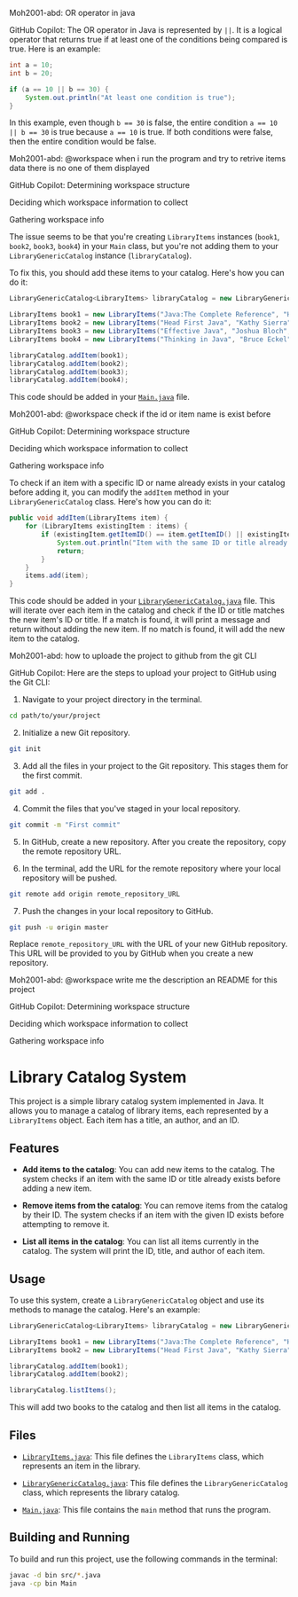 Moh2001-abd: OR operator in java

GitHub Copilot: The OR operator in Java is represented by `||`. It is a logical operator that returns true if at least one of the conditions being compared is true. Here is an example:

```java
int a = 10;
int b = 20;

if (a == 10 || b == 30) {
    System.out.println("At least one condition is true");
}
```

In this example, even though `b == 30` is false, the entire condition `a == 10 || b == 30` is true because `a == 10` is true. If both conditions were false, then the entire condition would be false.

Moh2001-abd: @workspace when i run the program and try to retrive items data there is no one of them displayed

GitHub Copilot: Determining workspace structure

Deciding which workspace information to collect

Gathering workspace info

The issue seems to be that you're creating `LibraryItems` instances (`book1`, `book2`, `book3`, `book4`) in your `Main` class, but you're not adding them to your `LibraryGenericCatalog` instance (`libraryCatalog`). 

To fix this, you should add these items to your catalog. Here's how you can do it:

```java
LibraryGenericCatalog<LibraryItems> libraryCatalog = new LibraryGenericCatalog<>(new ArrayList<>());

LibraryItems book1 = new LibraryItems("Java:The Complete Reference", "Herbert Schildt", 1);
LibraryItems book2 = new LibraryItems("Head First Java", "Kathy Sierra", 2);
LibraryItems book3 = new LibraryItems("Effective Java", "Joshua Bloch", 3);
LibraryItems book4 = new LibraryItems("Thinking in Java", "Bruce Eckel", 4);

libraryCatalog.addItem(book1);
libraryCatalog.addItem(book2);
libraryCatalog.addItem(book3);
libraryCatalog.addItem(book4);
```

This code should be added in your [`Main.java`](command:_github.copilot.openSymbolInFile?%5B%22src%2FMain.java%22%2C%22Main.java%22%5D "src/Main.java") file.

Moh2001-abd: @workspace  check if the id or item name is exist before

GitHub Copilot: Determining workspace structure

Deciding which workspace information to collect

Gathering workspace info

To check if an item with a specific ID or name already exists in your catalog before adding it, you can modify the `addItem` method in your `LibraryGenericCatalog` class. Here's how you can do it:

```java
public void addItem(LibraryItems item) {
    for (LibraryItems existingItem : items) {
        if (existingItem.getItemID() == item.getItemID() || existingItem.getBookTitle().equals(item.getBookTitle())) {
            System.out.println("Item with the same ID or title already exists in the catalog.");
            return;
        }
    }
    items.add(item);
}
```

This code should be added in your [`LibraryGenericCatalog.java`](command:_github.copilot.openSymbolInFile?%5B%22src%2FLibraryGenericCatalog.java%22%2C%22LibraryGenericCatalog.java%22%5D "src/LibraryGenericCatalog.java") file. This will iterate over each item in the catalog and check if the ID or title matches the new item's ID or title. If a match is found, it will print a message and return without adding the new item. If no match is found, it will add the new item to the catalog.

Moh2001-abd: how to uploade the project to github from the git CLI

GitHub Copilot: Here are the steps to upload your project to GitHub using the Git CLI:

1. Navigate to your project directory in the terminal.

```bash
cd path/to/your/project
```

2. Initialize a new Git repository.

```bash
git init
```

3. Add all the files in your project to the Git repository. This stages them for the first commit.

```bash
git add .
```

4. Commit the files that you've staged in your local repository.

```bash
git commit -m "First commit"
```

5. In GitHub, create a new repository. After you create the repository, copy the remote repository URL.

6. In the terminal, add the URL for the remote repository where your local repository will be pushed.

```bash
git remote add origin remote_repository_URL
```

7. Push the changes in your local repository to GitHub.

```bash
git push -u origin master
```

Replace `remote_repository_URL` with the URL of your new GitHub repository. This URL will be provided to you by GitHub when you create a new repository.

Moh2001-abd: @workspace write me the description an README for this project

GitHub Copilot: Determining workspace structure

Deciding which workspace information to collect

Gathering workspace info

# Library Catalog System

This project is a simple library catalog system implemented in Java. It allows you to manage a catalog of library items, each represented by a `LibraryItems` object. Each item has a title, an author, and an ID.

## Features

- **Add items to the catalog**: You can add new items to the catalog. The system checks if an item with the same ID or title already exists before adding a new item.

- **Remove items from the catalog**: You can remove items from the catalog by their ID. The system checks if an item with the given ID exists before attempting to remove it.

- **List all items in the catalog**: You can list all items currently in the catalog. The system will print the ID, title, and author of each item.

## Usage

To use this system, create a `LibraryGenericCatalog` object and use its methods to manage the catalog. Here's an example:

```java
LibraryGenericCatalog<LibraryItems> libraryCatalog = new LibraryGenericCatalog<>(new ArrayList<>());

LibraryItems book1 = new LibraryItems("Java:The Complete Reference", "Herbert Schildt", 1);
LibraryItems book2 = new LibraryItems("Head First Java", "Kathy Sierra", 2);

libraryCatalog.addItem(book1);
libraryCatalog.addItem(book2);

libraryCatalog.listItems();
```

This will add two books to the catalog and then list all items in the catalog.

## Files

- [`LibraryItems.java`](command:_github.copilot.openSymbolInFile?%5B%22src%2FLibraryItems.java%22%2C%22LibraryItems.java%22%5D "src/LibraryItems.java"): This file defines the `LibraryItems` class, which represents an item in the library.

- [`LibraryGenericCatalog.java`](command:_github.copilot.openSymbolInFile?%5B%22src%2FLibraryGenericCatalog.java%22%2C%22LibraryGenericCatalog.java%22%5D "src/LibraryGenericCatalog.java"): This file defines the `LibraryGenericCatalog` class, which represents the library catalog.

- [`Main.java`](command:_github.copilot.openSymbolInFile?%5B%22src%2FMain.java%22%2C%22Main.java%22%5D "src/Main.java"): This file contains the `main` method that runs the program.

## Building and Running

To build and run this project, use the following commands in the terminal:

```bash
javac -d bin src/*.java
java -cp bin Main
```

